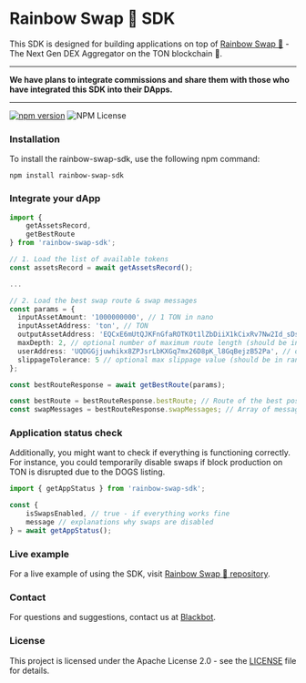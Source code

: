 # Rainbow Swap 🌈 SDK

This SDK is designed for building applications on top of [Rainbow Swap 🌈](https://github.com/0xblackbot/rainbow-swap) - The Next Gen DEX Aggregator on the TON blockchain 💎.

--- 

**We have plans to integrate commissions and share them with those who have integrated this SDK into their DApps.**

---

[![npm version](https://badge.fury.io/js/rainbow-swap-sdk.svg)](https://badge.fury.io/js/rainbow-swap-sdk)
![NPM License](https://img.shields.io/npm/l/rainbow-swap-sdk)

### Installation

To install the rainbow-swap-sdk, use the following npm command:
```shell
npm install rainbow-swap-sdk
```

### Integrate your dApp

```typescript
import {
    getAssetsRecord,
    getBestRoute
} from 'rainbow-swap-sdk';

// 1. Load the list of available tokens
const assetsRecord = await getAssetsRecord();

...

// 2. Load the best swap route & swap messages
const params = {
  inputAssetAmount: '1000000000', // 1 TON in nano
  inputAssetAddress: 'ton', // TON
  outputAssetAddress: 'EQCxE6mUtQJKFnGfaROTKOt1lZbDiiX1kCixRv7Nw2Id_sDs', // USDT jetton master address
  maxDepth: 2, // optional number of maximum route length (should be in range from 1 to 3)
  userAddress: 'UQDGGjjuwhikx8ZPJsrLbKXGq7mx26D8pK_l8GqBejzB52Pa', // optional user wallet address, if set - swapMessages will return
  slippageTolerance: 5 // optional max slippage value (should be in range )
};

const bestRouteResponse = await getBestRoute(params);

const bestRoute = bestRouteResponse.bestRoute; // Route of the best possible swap route
const swapMessages = bestRouteResponse.swapMessages; // Array of messages that should be sent to @tonconnect
```

### Application status check

Additionally, you might want to check if everything is functioning correctly. For instance, you could temporarily disable swaps if block production on TON is disrupted due to the DOGS listing.

```typescript
import { getAppStatus } from 'rainbow-swap-sdk';

const {
    isSwapsEnabled, // true - if everything works fine
    message // explanations why swaps are disabled
} = await getAppStatus();
```

### Live example

For a live example of using the SDK, visit [Rainbow Swap 🌈 repository](https://github.com/0xblackbot/rainbow-swap).

### Contact

For questions and suggestions, contact us at [Blackbot](https://blackbot.technology/).

### License

This project is licensed under the Apache License 2.0 - see the [LICENSE](LICENSE) file for details.
